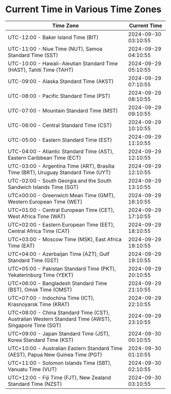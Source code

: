 # Current Time in Various Time Zones

| Time Zone | Current Time |
|-----------|--------------|
| UTC-12:00 - Baker Island Time (BIT) | 2024-09-30 03:10:55 |
| UTC-11:00 - Niue Time (NUT), Samoa Standard Time (SST) | 2024-09-29 04:10:55 |
| UTC-10:00 - Hawaii-Aleutian Standard Time (HAST), Tahiti Time (TAHT) | 2024-09-29 05:10:55 |
| UTC-09:00 - Alaska Standard Time (AKST) | 2024-09-29 07:10:55 |
| UTC-08:00 - Pacific Standard Time (PST) | 2024-09-29 08:10:55 |
| UTC-07:00 - Mountain Standard Time (MST) | 2024-09-29 09:10:55 |
| UTC-06:00 - Central Standard Time (CST) | 2024-09-29 10:10:55 |
| UTC-05:00 - Eastern Standard Time (EST) | 2024-09-29 11:10:55 |
| UTC-04:00 - Atlantic Standard Time (AST), Eastern Caribbean Time (ECT) | 2024-09-29 12:10:55 |
| UTC-03:00 - Argentina Time (ART), Brasília Time (BRT), Uruguay Standard Time (UYT) | 2024-09-29 12:10:55 |
| UTC-02:00 - South Georgia and the South Sandwich Islands Time (SGT) | 2024-09-29 13:10:55 |
| UTC±00:00 - Greenwich Mean Time (GMT), Western European Time (WET) | 2024-09-29 16:10:55 |
| UTC+01:00 - Central European Time (CET), West Africa Time (WAT) | 2024-09-29 17:10:55 |
| UTC+02:00 - Eastern European Time (EET), Central Africa Time (CAT) | 2024-09-29 18:10:55 |
| UTC+03:00 - Moscow Time (MSK), East Africa Time (EAT) | 2024-09-29 18:10:55 |
| UTC+04:00 - Azerbaijan Time (AZT), Gulf Standard Time (GST) | 2024-09-29 19:10:55 |
| UTC+05:00 - Pakistan Standard Time (PKT), Yekaterinburg Time (YEKT) | 2024-09-29 20:10:55 |
| UTC+06:00 - Bangladesh Standard Time (BST), Omsk Time (OMST) | 2024-09-29 21:10:55 |
| UTC+07:00 - Indochina Time (ICT), Krasnoyarsk Time (KRAT) | 2024-09-29 22:10:55 |
| UTC+08:00 - China Standard Time (CST), Australian Western Standard Time (AWST), Singapore Time (SGT) | 2024-09-29 23:10:55 |
| UTC+09:00 - Japan Standard Time (JST), Korea Standard Time (KST) | 2024-09-30 00:10:55 |
| UTC+10:00 - Australian Eastern Standard Time (AEST), Papua New Guinea Time (PGT) | 2024-09-30 01:10:55 |
| UTC+11:00 - Solomon Islands Time (SBT), Vanuatu Time (VUT) | 2024-09-30 02:10:55 |
| UTC+12:00 - Fiji Time (FJT), New Zealand Standard Time (NZST) | 2024-09-30 03:10:55 |
